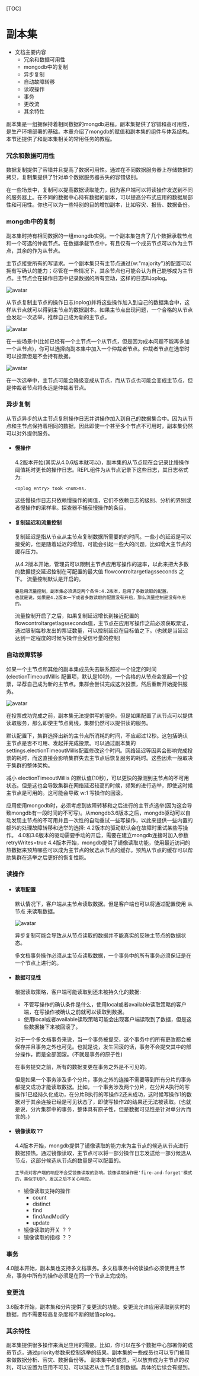 [TOC]
# 副本集
+ 文档主要内容
    * 冗余和数据可用性
    * mongodb中的复制
    * 异步复制
    * 自动故障转移
    * 读取操作
    * 事务
    * 更改流
    * 其余特性

副本集是一组拥保持着相同数据的mongdb进程。副本集提供了容错和高可用性，是生产环境部署的基础。本章介绍了mongdb的赋值和副本集的组件与体系结构。本节还提供了和副本集相关的常用任务的教程。

### 冗余和数据可用性
数据复制提供了容错并且提高了数据可用性。通过在不同数据服务器上存储数据的拷贝，复制集提供了针对单个数据服务器丢失的容错级别。

在一些场景中，复制可以提高数据读取能力，因为客户端可以将读操作发送到不同的服务器上。在不同的数据中心持有数据的副本，可以提高分布式应用的数据局部性和可用性。你也可以为一些特别的目的增加副本，比如容灾、报告、数据备份。

### mongdb中的复制
副本集时持有相同数据的一组mongdb实例。一个副本集包含了几个数据承载节点和一个可选的仲裁节点。在数据承载节点中，有且仅有一个成员节点可以作为主节点，其余的作为从节点。

主节点接受所有的写请求。一个副本集只有主节点通过{w:"majority"}的配置可以拥有写确认的能力；尽管在一些情况下，其余节点也可能会认为自己能够成为主节点。主节点会在操作日志中记录数据的所有变动，这样的日志叫oplog。

![avatar](https://docs.mongodb.com/manual/_images/replica-set-read-write-operations-primary.bakedsvg.svg)

从节点复制主节点的操作日志(oplog)并将这些操作加入到自己的数据集合中，这样从节点就可以得到主节点的数据副本。如果主节点出现问题，一个合格的从节点会发起一次选举，推荐自己成为新的主节点。

![avatar](https://docs.mongodb.com/manual/_images/replica-set-primary-with-two-secondaries.bakedsvg.svg)

在一些场景中(比如已经有一个主节点一个从节点，但是因为成本问题不能再多加一个从节点)，你可以选择向副本集中加入一个仲裁者节点。仲裁者节点在选举时可以投票但是不会持有数据。

![avatar](https://docs.mongodb.com/manual/_images/replica-set-primary-with-secondary-and-arbiter.bakedsvg.svg)

在一次选举中，主节点可能会降级变成从节点，而从节点也可能会变成主节点，但是仲裁者节点将永远是仲裁者节点。

### 异步复制
从节点异步的从主节点复制操作日志并讲操作加入到自己的数据集合中。因为从节点和主节点保持着相同的数据，因此即使一个甚至多个节点不可用时，副本集仍然可以对外提供服务。

+ #### 慢操作
    4.2版本开始(其实从4.0.6版本就可以)，副本集的从节点现在会记录比慢操作阈值耗时更长的操作日志。REPL组件为从节点记录下这些日志，其日志格式为:  
    ```
    <oplog entry> took <num>ms.
    ```
    这些慢操作日志只依赖慢操作的阈值，它们不依赖日志的级别、分析的界别或者慢操作的采样率。探查器不捕获慢操作的条目。

+ #### 复制延迟和流量控制    
    
    复制延迟是指从节点从主节点复制数据所需要的的时间。一些小的延迟是可以接受的，但是随着延迟的增加，可能会引起一些大的问题，比如增大主节点的缓存压力。

    从4.2版本开始，管理员可以限制主节点应用写操作的速率，以此来把大多数的数据提交延迟控制在可配置的最大值 flowcontroltargetlagsseconds 之下。
    流量控制默认是开启的。

    ```
    要启用流量控制，副本集必须满足两个条件:4.2版本，启用了多数读取的配置。
    也就是说，如果是4.2版本一下或者多数读取的配置没有开启，那么流量控制是没有作用的。
    ```

    流量控制开启了之后，如果复制延迟增长到接近配置的flowcontroltargetlagsseconds值，主节点在应用写操作之前必须获取票证，通过限制每秒发出的票证数量，可以控制延迟在目标值之下。(也就是当延迟达到一定程度的时候写操作会受信号量的控制)

### 自动故障转移   
    
如果一个主节点和其他的副本集成员失去联系超过一个设定的时间(electionTimeoutMillis 配置项，默认是10秒)，一个合格的从节点会发起一个投票，举荐自己成为新的主节点。集群会尝试完成这次投票，然后重新开始提供服务。

![avatar](https://docs.mongodb.com/manual/_images/replica-set-trigger-election.bakedsvg.svg)

在投票成功完成之前，副本集无法提供写的服务。但是如果配置了从节点可以提供读取服务，那么即使主节点离线，集群仍然可以提供读的服务。

默认配置下，集群选择出新的主节点所消耗的时间，不应超过12秒。这包括确认主节点是否不可用、发起并完成投票。可以通过副本集的settings.electionTimeoutMillis配置修改这个时间。网络延迟等因素会影响完成投票的耗时，而这直接会影响集群失去主节点后恢复服务的耗时。这些因素一般取决于集群的整体架构。

减小 electionTimeoutMillis 的默认值(10秒)，可以更快的探测到主节点的不可用状态。但是这也会导致集群在网络延迟较高的时候，频繁的进行选举，即使这时候主节点是可用的。这可能会导致 w:1 写操作的回滚。

应用使用mongodb时，必须考虑到故障转移和之后进行的主节点选举(因为这会导致mongdb有一段时间的不可写)。从mongdb3.6版本之后，mongdb驱动可以自动发现主节点的不可用并且一次性的自动重试一些写操作，以此来提供一些内置的额外的处理故障转移和选举的选择:
    4.2版本的驱动默认会在故障时重试某些写操作。
    4.0和3.6版本的驱动需要手动的开启，需要在建立mongdb连接时加入参数 retryWrites=true 
4.4版本开始，mongdb提供了镜像读取功能，使用最近访问的热数据来预热哪些可以成为主节点的候选从节点的缓存。预热从节点的缓存可以帮助集群在选举之后更好的恢复性能。

### 读操作
+ #### 读取配置 
    默认情况下，客户端从主节点读取数据。但是客户端也可以将通过配置使用 从节点 来读取数据。

    ![avatar](https://docs.mongodb.com/manual/_images/replica-set-read-preference-secondary.bakedsvg.svg)

    异步复制可能会导致从从节点读取的数据并不能真实的反映主节点的数据状态。

    多文档事务操作必须从主节点读取数据，一个事务中的所有事务必须保证是在一个节点上进行的。

+ #### 数据可见性 
    根据读取策略，客户端可能读取到还未被持久化的数据:

    * 不管写操作的确认条件是什么，使用local或者available读取策略的客户端，在写操作被确认之前就可以读取到数据。
    * 使用local或者available读取策略可能会出现客户端读取到了数据，但是这些数据接下来被回滚了。
    
    对于一个多文档事务来说，当一个事务被提交，这个事务中的所有更改都会被保存并且事务之外也可见。也就是说，发生回滚的话，事务不会提交其中的部分操作，而是全部回滚。(不就是事务的原子性)

    在事务提交之前，所有的数据变更在事务之外是不可见的。

    但是如果一个事务涉及多个分片，事务之外的连接不需要等到所有分片的事务都提交成功才能读取数据。比如，一个事务涉及两个分片，在分片A执行的写操作1已经持久化成功，在分片B执行的写操作2还未成功，这时候写操作1的数据对于其余连接已经是可见状态了，即使写操作2的结果还无法被读取。(也就是说，分片集群中的事务，整体具有原子性，但是数据可见性是针对单分片而言的。)

+ #### 镜像读取  ?? 
    
    4.4版本开始，mongdb提供了镜像读取的能力来为主节点的候选从节点进行数据预热。通过镜像读取，主节点可以将一部分操作日志发送给一部分候选从节点，这部分候选从节点的数量是可以配置的。

    ```
    主节点对客户端的响应不会受镜像读取的影响。镜像读取操作是'fire-and-forget'模式的，类似于UDP。发送之后不关心响应。
    ```

    * 镜像读取支持的操作
        - count
        - distinct
        - find
        - findAndModify
        - update
    * 镜像读取的开关 ？？
    * 镜像读取的指标 ？？

### 事务 
4.0版本开始，副本集也支持多文档事务。多文档事务中的读操作必须使用主节点，事务中所有的操作必须是在同一个节点上完成的。

### 变更流
3.6版本开始，副本集和分片提供了变更流的功能。变更流允许应用读取到实时的数据，而不需要较高复杂度和不断的赋值oplog。

### 其余特性   
副本集提供很多操作来满足应用的需要。比如，你可以在多个数据中心部署你的成员节点，通过priority参数来控制选举的结果。副本集的一些成员也可以专门被用来做数据分析、容灾、数据备份等。  副本集中的成员，可以放弃成为主节点的权利，可以设置为应用不可见、可以延迟从主节点复制数据。具体的后续会有提到。








